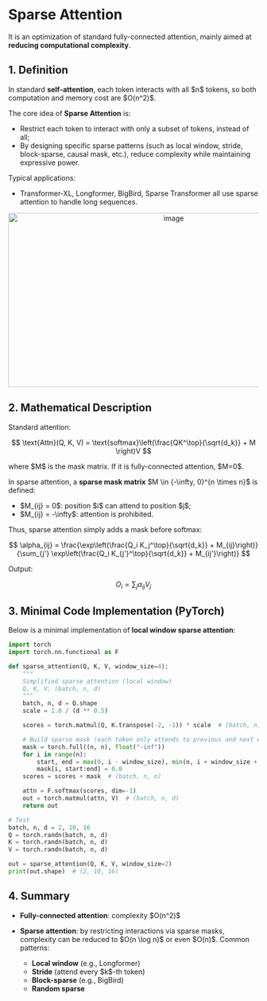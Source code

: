 # Sparse Attention

It is an optimization of standard fully-connected attention, mainly aimed at **reducing computational complexity**.

## 1. Definition

In standard **self-attention**, each token interacts with all \$n\$ tokens, so both computation and memory cost are \$O(n^2)\$.

The core idea of **Sparse Attention** is:

* Restrict each token to interact with only a subset of tokens, instead of all;
* By designing specific sparse patterns (such as local window, stride, block-sparse, causal mask, etc.), reduce complexity while maintaining expressive power.

Typical applications:

* Transformer-XL, Longformer, BigBird, Sparse Transformer all use sparse attention to handle long sequences.
<div align="center">
<img width="650" height="350" alt="image" src="https://github.com/user-attachments/assets/c2613226-db99-4b71-a008-4abe76462a6a" />
</div>

## 2. Mathematical Description

Standard attention:

$$
\text{Attn}(Q, K, V) = \text{softmax}\left(\frac{QK^\top}{\sqrt{d_k}} + M \right)V
$$

where \$M\$ is the mask matrix. If it is fully-connected attention, \$M=0\$.

In sparse attention, a **sparse mask matrix** \$M \in {-\infty, 0}^{n \times n}\$ is defined:

* \$M\_{ij} = 0\$: position \$i\$ can attend to position \$j\$;
* \$M\_{ij} = -\infty\$: attention is prohibited.

Thus, sparse attention simply adds a mask before softmax:

$$
\alpha_{ij} = \frac{\exp\left(\frac{Q_i K_j^\top}{\sqrt{d_k}} + M_{ij}\right)}{\sum_{j'} \exp\left(\frac{Q_i K_{j'}^\top}{\sqrt{d_k}} + M_{ij'}\right)}
$$

Output:

$$
O_i = \sum_{j} \alpha_{ij} V_j
$$

## 3. Minimal Code Implementation (PyTorch)

Below is a minimal implementation of **local window sparse attention**:

```python
import torch
import torch.nn.functional as F

def sparse_attention(Q, K, V, window_size=4):
    """
    Simplified sparse attention (local window)
    Q, K, V: (batch, n, d)
    """
    batch, n, d = Q.shape
    scale = 1.0 / (d ** 0.5)

    scores = torch.matmul(Q, K.transpose(-2, -1)) * scale  # (batch, n, n)

    # Build sparse mask (each token only attends to previous and next window_size tokens)
    mask = torch.full((n, n), float("-inf"))
    for i in range(n):
        start, end = max(0, i - window_size), min(n, i + window_size + 1)
        mask[i, start:end] = 0.0
    scores = scores + mask  # (batch, n, n)

    attn = F.softmax(scores, dim=-1)
    out = torch.matmul(attn, V)  # (batch, n, d)
    return out

# Test
batch, n, d = 2, 10, 16
Q = torch.randn(batch, n, d)
K = torch.randn(batch, n, d)
V = torch.randn(batch, n, d)

out = sparse_attention(Q, K, V, window_size=2)
print(out.shape)  # (2, 10, 16)
```

## 4. Summary

* **Fully-connected attention**: complexity \$O(n^2)\$
* **Sparse attention**: by restricting interactions via sparse masks, complexity can be reduced to \$O(n \log n)\$ or even \$O(n)\$. Common patterns:

  * **Local window** (e.g., Longformer)
  * **Stride** (attend every \$k\$-th token)
  * **Block-sparse** (e.g., BigBird)
  * **Random sparse**


